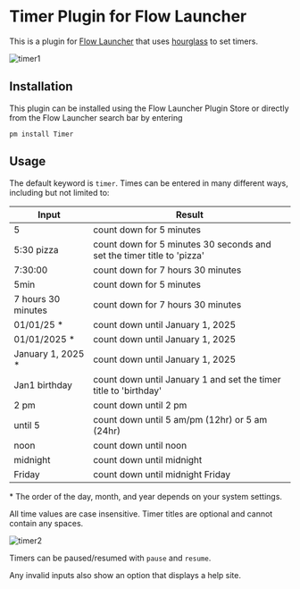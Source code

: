 # Timer Plugin for Flow Launcher

This is a plugin for [Flow Launcher](https://www.flowlauncher.com) that uses [hourglass](https://github.com/i2van/hourglass) to set timers.

![timer1](https://github.com/pivotiiii/flow_launcher_timer/assets/17112987/695834f1-2eae-4614-92bc-b257314f1ef1)

## Installation

This plugin can be installed using the Flow Launcher Plugin Store or directly from the Flow Launcher search bar by entering

`pm install Timer`

## Usage

The default keyword is `timer`. Times can be entered in many different ways, including but not limited to:

| Input              | Result                                                                 |
| ------------------ | ---------------------------------------------------------------------- |
| 5                  | count down for 5 minutes                                               |
| 5:30 pizza         | count down for 5 minutes 30 seconds and set the timer title to 'pizza' |
| 7:30:00            | count down for 7 hours 30 minutes                                      |
| 5min               | count down for 5 minutes                                               |
| 7 hours 30 minutes | count down for 7 hours 30 minutes                                      |
| 01/01/25 \*        | count down until January 1, 2025                                       |
| 01/01/2025 \*      | count down until January 1, 2025                                       |
| January 1, 2025 \* | count down until January 1, 2025                                       |
| Jan1 birthday      | count down until January 1 and set the timer title to 'birthday'       |
| 2 pm               | count down until 2 pm                                                  |
| until 5            | count down until 5 am/pm (12hr) or 5 am (24hr)                         |
| noon               | count down until noon                                                  |
| midnight           | count down until midnight                                              |
| Friday             | count down until midnight Friday                                       |

\* The order of the day, month, and year depends on your system settings.

All time values are case insensitive. Timer titles are optional and cannot contain any spaces.

![timer2](https://github.com/pivotiiii/flow_launcher_timer/assets/17112987/2e5a1d16-0f5a-4fab-9f39-c4c8cbe52668)

Timers can be paused/resumed with `pause` and `resume`.

Any invalid inputs also show an option that displays a help site.

